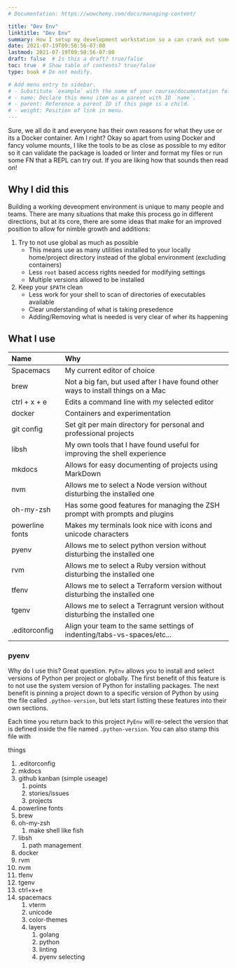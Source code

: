 ```yaml
---
# Documentation: https://wowchemy.com/docs/managing-content/

title: "Dev Env"
linktitle: "Dev Env"
summary: How I setup my development workstation so a can crank out some code with ideal workflow, less futzing, and more coding.
date: 2021-07-19T09:50:56-07:00
lastmod: 2021-07-19T09:50:56-07:00
draft: false  # Is this a draft? true/false
toc: true  # Show table of contents? true/false
type: book # Do not modify.

# Add menu entry to sidebar.
# - Substitute `example` with the name of your course/documentation folder.
# - name: Declare this menu item as a parent with ID `name`.
# - parent: Reference a parent ID if this page is a child.
# - weight: Position of link in menu.
---
```


Sure, we all do it and everyone has their own reasons for what they use or its a Docker container. Am I right? Okay so apart from using Docker and fancy volume mounts, I like the tools to be as close as possible to my editor so it can validate the package is loaded or linter and format my files or run some FN that a REPL can try out. If you are liking how that sounds then read on!


## Why I did this

Building a working deveopment environment is unique to many people and teams. There are many situations
that make this process go in different directions, but at its core, there are some ideas that make
for an improved position to allow for nimble growth and additions:

1. Try to not use global as much as possible
     - This means use as many utilities installed to your locally home/project directory
     instead of the global environment (excluding containers)
     - Less `root` based access rights needed for modifying settings
     - Multiple versions allowed to be installed
1. Keep your `$PATH` clean
     - Less work for your shell to scan of directories of executables available
     - Clear understanding of what is taking presedence
     - Adding/Removing what is needed is very clear of wher its happening


## What I use

| Name            | Why                                                                              |
| :--             | :--                                                                              |
| Spacemacs       | My current editor of choice                                                      |
| brew            | Not a big fan, but used after I have found other ways to install things on a Mac |
| ctrl + x + e    | Edits a command line with my selected editor                                     |
| docker          | Containers and experimentation                                                   |
| git config      | Set git per main directory for personal and professional projects                |
| libsh           | My own tools that I have found useful for improving the shell experience         |
| mkdocs          | Allows for easy documenting of projects using MarkDown                           |
| nvm             | Allows me to select a Node version without disturbing the installed one          |
| oh-my-zsh       | Has some good features for managing the ZSH prompt with prompts and plugins      |
| powerline fonts | Makes my terminals look nice with icons and unicode characters                   |
| pyenv           | Allows me to select python version without disturbing the installed one          |
| rvm             | Allows me to select a Ruby version without disturbing the installed one          |
| tfenv           | Allows me to select a Terraform version without disturbing the installed one     |
| tgenv           | Allows me to select a Terragrunt version without disturbing the installed one    |
| .editorconfig   | Align your team to the same settings of indenting/tabs-vs-spaces/etc...          |

### pyenv

Why do I use this? Great question. `PyEnv` allows you to install and select versions of Python per project
or globally. The first benefit of this feature is to not use the system version of Python for installing
packages. The next benefit is pinning a project down to a specific version of Python by using the file
called `.python-version`, but lets start listting these features into their own sections.

Each time you return back to this project `PyEnv` will re-select the version
that is defined inside the file named `.python-version`. You can also stamp this file with

things

1. .editorconfig
1. mkdocs
1. github kanban (simple useage)
   1.	points
	 1. stories/issues
   1. projects
1. powerline fonts
1. brew
1. oh-my-zsh
   1. make shell like fish
1. libsh
   1. path management
1. docker
1. rvm
1. nvm
1. tfenv
1. tgenv
1. ctrl+x+e
1. spacemacs
   1. vterm
   1. unicode
   1. color-themes
   1. layers
      1. golang
      1. python
      1. linting
      1. pyenv selecting
